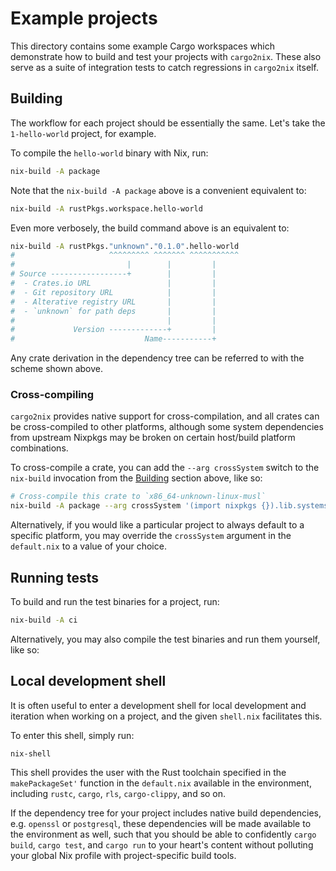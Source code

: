 # Example projects

This directory contains some example Cargo workspaces which demonstrate how to
build and test your projects with `cargo2nix`. These also serve as a suite of
integration tests to catch regressions in `cargo2nix` itself.

## Building

The workflow for each project should be essentially the same. Let's take the
`1-hello-world` project, for example.

To compile the `hello-world` binary with Nix, run:

```bash
nix-build -A package
```

Note that the `nix-build -A package` above is a convenient equivalent to:

```bash
nix-build -A rustPkgs.workspace.hello-world
```

Even more verbosely, the build command above is an equivalent to:

```bash
nix-build -A rustPkgs."unknown"."0.1.0".hello-world
#                     ^^^^^^^^^ ^^^^^^^ ^^^^^^^^^^^
#                         |        |         |
# Source -----------------+        |         |
#  - Crates.io URL                 |         |
#  - Git repository URL            |         |
#  - Alterative registry URL       |         |
#  - `unknown` for path deps       |         |
#                                  |         |
#             Version -------------+         |
#                             Name-----------+
```

Any crate derivation in the dependency tree can be referred to with the scheme
shown above.

### Cross-compiling

`cargo2nix` provides native support for cross-compilation, and all crates can
be cross-compiled to other platforms, although some system dependencies from
upstream Nixpkgs may be broken on certain host/build platform combinations.

To cross-compile a crate, you can add the `--arg crossSystem` switch to the
`nix-build` invocation from the [Building](#Building) section above, like so:

```bash
# Cross-compile this crate to `x86_64-unknown-linux-musl`
nix-build -A package --arg crossSystem '(import nixpkgs {}).lib.systems.examples.musl64'
```

Alternatively, if you would like a particular project to always default to a
specific platform, you may override the `crossSystem` argument in the
`default.nix` to a value of your choice.

## Running tests

To build and run the test binaries for a project, run:

```bash
nix-build -A ci
```

Alternatively, you may also compile the test binaries and run them yourself,
like so:

## Local development shell

It is often useful to enter a development shell for local development and
iteration when working on a project, and the given `shell.nix` facilitates this.

To enter this shell, simply run:

```text
nix-shell
```

This shell provides the user with the Rust toolchain specified in the
`makePackageSet'` function in the `default.nix` available in the environment,
including `rustc`, `cargo`, `rls`, `cargo-clippy`, and so on.

If the dependency tree for your project includes native build dependencies, e.g.
`openssl` or `postgresql`, these dependencies will be made available to the
environment as well, such that you should be able to confidently `cargo build`,
`cargo test`, and `cargo run` to your heart's content without polluting your
global Nix profile with project-specific build tools.

